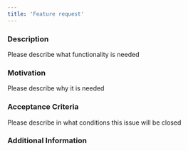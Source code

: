 ```yaml
---
title: 'Feature request'
---
```


### Description

Please describe what functionality is needed

### Motivation

Please describe why it is needed

### Acceptance Criteria

Please describe in what conditions this issue will be closed

### Additional Information
